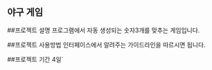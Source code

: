 ## 야구 게임

##프로젝트 설명
프로그램에서 자동 생성되는 숫자3개를 맞추는 게임입니다.

##프로젝트 사용방법
인터페이스에서 알려주는 가이드라인을 따르시면 됩니다.

##프로젝트 기간
4일`
